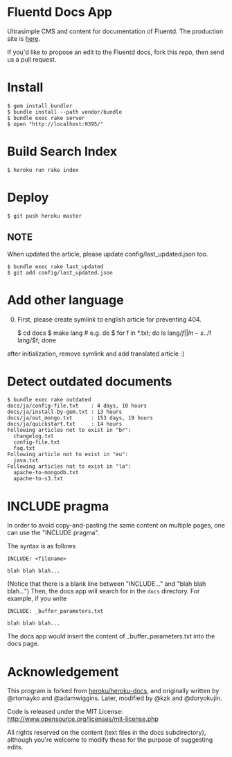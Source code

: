# Fluentd Docs App

Ultrasimple CMS and content for documentation of Fluentd.  The production site is [here](http://docs.fluentd.org/).

If you'd like to propose an edit to the Fluentd docs, fork this repo, then send us a pull request.

# Install

    $ gem install bundler
    $ bundle install --path vendor/bundle
    $ bundle exec rake server
    $ open "http://localhost:9395/"

# Build Search Index

    $ heroku run rake index

# Deploy

    $ git push heroku master

## NOTE

When updated the article, please update config/last_updated.json too.

    $ bundle exec rake last_updated
    $ git add config/last_updated.json

# Add other language

0. First, please create symlink to english article for preventing 404.

    $ cd docs
    $ make lang # e.g. de
    $ for f in *.txt; do ls lang/$f || ln -s ../$f lang/$f; done

after initialization, remove symlink and add translated article :)

# Detect outdated documents

    $ bundle exec rake outdated
    docs/ja/config-file.txt    : 4 days, 10 hours
    docs/ja/install-by-gem.txt : 13 hours
    docs/ja/out_mongo.txt      : 153 days, 19 hours
    docs/ja/quickstart.txt     : 14 hours
    Following articles not to exist in "br":
      changelog.txt
      config-file.txt
      faq.txt
    Following article not to exist in "eu":
      java.txt
    Following articles not to exist in "la":
      apache-to-mongodb.txt
      apache-to-s3.txt

# INCLUDE pragma

In order to avoid copy-and-pasting the same content on multiple pages, one can
use the "INCLUDE pragma".

The syntax is as follows

    INCLUDE: <filename>
    
    blah blah blah...

(Notice that there is a blank line between "INCLUDE..." and "blah blah blah...") Then, the docs app will search for <filename> in the `docs` directory. For
example, if you write

    INCLUDE: _buffer_parameters.txt

    blah blah blah...

The docs app would insert the content of _buffer_parameters.txt into the docs
page.

# Acknowledgement

This program is forked from [heroku/heroku-docs](http://github.com/heroku/heroku-docs), and originally written by @rtomayko and @adamwiggins. Later, modified by @kzk and @doryokujin.

Code is released under the MIT License: http://www.opensource.org/licenses/mit-license.php

All rights reserved on the content (text files in the docs subdirectory), although you're welcome to modify these for the purpose of suggesting edits.

